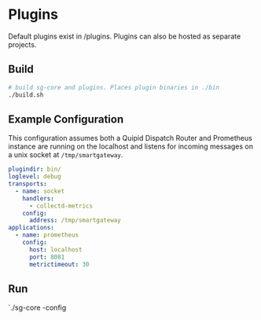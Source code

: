 # Plugins


Default plugins exist in /plugins. Plugins can also be hosted as separate projects.

## Build
```bash
# build sg-core and plugins. Places plugin binaries in ./bin
./build.sh
```
## Example Configuration
This configuration assumes both a Quipid Dispatch Router and Prometheus instance
are running on the localhost and listens for incoming messages on a unix socket
at `/tmp/smartgateway`.

```yaml
plugindir: bin/
loglevel: debug
transports:
  - name: socket
    handlers: 
      - collectd-metrics
    config:
      address: /tmp/smartgateway
applications: 
  - name: prometheus 
    config:
      host: localhost
      port: 8081
      metrictimeout: 30
```

## Run
`./sg-core -config <path to config>
